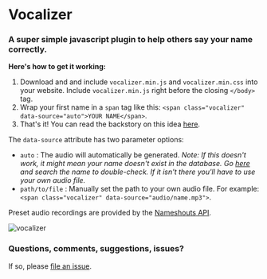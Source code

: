 # Vocalizer
### A super simple javascript plugin to help others say your name correctly.

**Here's how to get it working:**

1. Download and and include `vocalizer.min.js` and `vocalizer.min.css` into your website. Include `vocalizer.min.js` right before the closing `</body>` tag.
2. Wrap your first name in a `span` tag like this: `<span class="vocalizer" data-source="auto">YOUR NAME</span>`.
3. That's it! You can read the backstory on this idea [here](http://atifaz.am/blog/vocalizer-help-others-pronounce-your-name-correctly.html).

The `data-source` attribute has two parameter options:
- `auto` : The audio will automatically be generated. *Note: If this doesn't work, it might mean your name doesn't exist in the database. Go [here](https://www.nameshouts.com/) and search the name to double-check. If it isn't there you'll have to use your own audio file.*
- `path/to/file` : Manually set the path to your own audio file. For example: `<span class="vocalizer" data-source="audio/name.mp3">`.

Preset audio recordings are provided by the [Nameshouts API](https://www.nameshouts.com/).

![vocalizer](http://atifaz.am/images/posts/vocalizer-show-people-how-to-pronounce-your-name/vocalizer.jpg?423)

### Questions, comments, suggestions, issues?
If so, please [file an issue](https://github.com/atifazam/vocalizer/issues).
